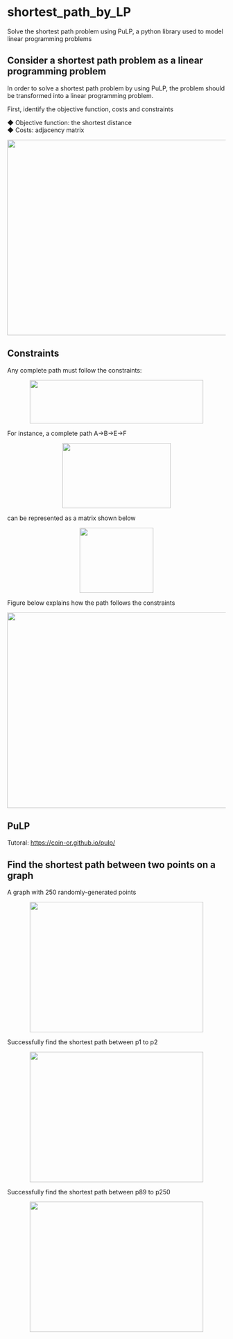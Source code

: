 # shortest_path_by_LP
Solve the shortest path problem using PuLP, a python library used to model linear programming problems  

## Consider a shortest path problem as a linear programming problem
In order to solve a shortest path problem by using PuLP, the problem should be transformed into a linear programming problem.  
  
First, identify the objective function, costs and constraints  
  
◆ Objective function: the shortest distance  
◆ Costs: adjacency matrix  
<p align="center"><img src="https://github.com/zhamba1130/shortest_path_by_PuLP/assets/58042279/facd6655-9742-4d18-98dd-df5f1ed56f8d.jpg" width="800" height="450">

## Constraints
Any complete path must follow the constraints:  
<p align="center"><img src="https://github.com/zhamba1130/shortest_path_by_PuLP/assets/58042279/ae9523ca-37d4-410f-9809-449f462228f7.jpg" width="400" height="100">  
  
For instance, a complete path A->B->E->F  
<p align="center"><img src="https://github.com/zhamba1130/shortest_path_by_PuLP/assets/58042279/21ac3f5d-a1e9-45e8-a6dc-5a87d201b905.jpg" width="250" height="150">  
  
can be represented as a matrix shown below  
<p align="center"><img src="https://github.com/zhamba1130/shortest_path_by_PuLP/assets/58042279/bac72a1c-ede2-4dfa-b100-e57578ead9ee" width="170" height="150">  
  
Figure below explains how the path follows the constraints  
<p align="center"><img src="https://github.com/zhamba1130/shortest_path_by_PuLP/assets/58042279/5c3cf0c2-fc71-441c-bc9c-488691d4ccec" width="800" height="450">  

## PuLP
Tutoral: https://coin-or.github.io/pulp/  

## Find the shortest path between two points on a graph  
A graph with 250 randomly-generated points  
<p align="center"><img src="https://github.com/zhamba1130/shortest_path_by_PuLP/assets/58042279/36b5e4b6-9dac-4087-a199-112aa46d3448.jpg" width="400" height="300">  
  
Successfully find the shortest path between p1 to p2 
<p align="center"><img src="https://github.com/zhamba1130/shortest_path_by_PuLP/assets/58042279/b285a223-f1b6-4702-8b07-5f4c199685a2.jpg" width="400" height="300">  

Successfully find the shortest path between p89 to p250 
<p align="center"><img src="https://github.com/zhamba1130/shortest_path_by_PuLP/assets/58042279/a807eeb5-51e7-4f35-ba97-f65ac122da67.jpg" width="400" height="300">  
